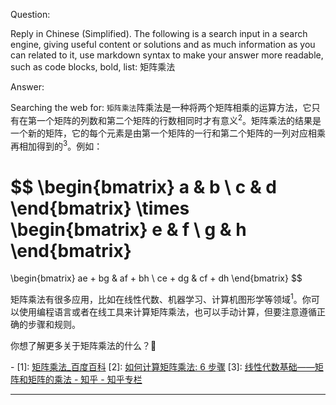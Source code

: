 Question:

Reply in Chinese (Simplified).
The following is a search input in a search engine, giving useful content or solutions and as much information as you can related to it, use markdown syntax to make your answer more readable, such as code blocks, bold, list:
矩阵乘法

Answer:

Searching the web for: `矩阵乘法`阵乘法是一种将两个矩阵相乘的运算方法，它只有在第一个矩阵的列数和第二个矩阵的行数相同时才有意义<sup>2</sup>。矩阵乘法的结果是一个新的矩阵，它的每个元素是由第一个矩阵的一行和第二个矩阵的一列对应相乘再相加得到的<sup>3</sup>。例如：

$$
\begin{bmatrix}
a & b \\
c & d
\end{bmatrix}
\times
\begin{bmatrix}
e & f \\
g & h
\end{bmatrix}
=
\begin{bmatrix}
ae + bg & af + bh \\
ce + dg & cf + dh
\end{bmatrix}
$$

矩阵乘法有很多应用，比如在线性代数、机器学习、计算机图形学等领域<sup>1</sup>。你可以使用编程语言或者在线工具来计算矩阵乘法，也可以手动计算，但要注意遵循正确的步骤和规则。

你想了解更多关于矩阵乘法的什么？🤔

\-
\[1]: [矩阵乘法_百度百科](https://baike.baidu.com/item/%E7%9F%A9%E9%98%B5%E4%B9%98%E6%B3%95/5446029)
\[2]: [如何计算矩阵乘法: 6 步骤](https://zh.wikihow.com/%E8%AE%A1%E7%AE%97%E7%9F%A9%E9%98%B5%E4%B9%98%E6%B3%95)
\[3]: [线性代数基础——矩阵和矩阵的乘法 - 知乎 - 知乎专栏](https://zhuanlan.zhihu.com/p/158776486)

<hr/>

